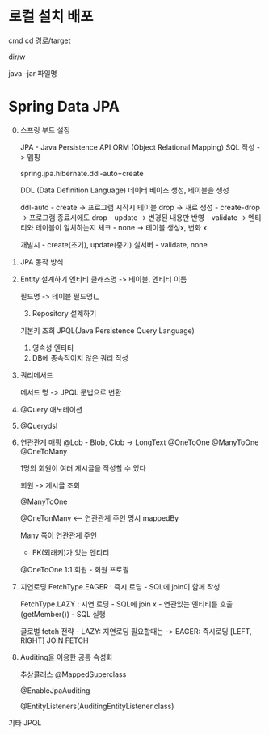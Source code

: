 # 로컬 설치 배포

cmd cd 경로/target

dir/w

java -jar 파일명



# Spring Data JPA

0. 스프링 부트 설정

    JPA - Java Persistence API
    ORM (Object Relational Mapping)
    SQL 작성 -> 맵핑


    spring.jpa.hibernate.ddl-auto=create

    DDL (Data Definition Language)
    데이터 베이스 생성, 테이블을 생성

    ddl-auto
        - create -> 프로그램 시작시 테이블 drop -> 새로 생성
        - create-drop -> 프로그램 종료시에도 drop
        - update -> 변경된 내용만 반영
        - validate -> 엔티티와 테이블이 일치하는지 체크
        - none -> 테이블 생성x, 변화 x

    개발시 - create(초기), update(중기)
    실서버 - validate, none


1. JPA 동작 방식

2. Entity 설계하기
    엔티티 클래스명 -> 테이블, 엔티티 이름

    필드명 -> 테이블 필드명(_

    3. Repository 설계하기

    기본키 조회
    JPQL(Java Persistence Query Language)
    1) 영속성 엔티티
    2) DB에 종속적이지 않은 쿼리 작성


4. 쿼리메서드

    메서드 명 -> JPQL 문법으로 변환

5. @Query 애노테이션

6. @Querydsl

7. 연관관계 매핑
    @Lob - Blob, Clob -> LongText
    @OneToOne
    @ManyToOne
    @OneToMany

    1명의 회원이 여러 게시글을 작성할 수 있다

    회원 -> 게시글 조회

    @ManyToOne

    @OneTonMany <-- 연관관계 주인 명시
        mappedBy

    Many 쪽이 연관관계 주인
    - FK(외래키)가 있는 엔티티

    @OneToOne
    1:1
    회원 - 회원 프로필

8. 지연로딩
    FetchType.EAGER : 즉시 로딩
        - SQL에 join이 함께 작성

    FetchType.LAZY : 지연 로딩
        - SQL에 join x
        - 연관있는 엔티티를 호출(getMember())
            - SQL 실행

    글로벌 fetch 전략 - LAZY: 지연로딩
    필요할때는 -> EAGER: 즉시로딩
                [LEFT, RIGHT] JOIN FETCH

9. Auditing을 이용한 공통 속성화

    추상클래스
    @MappedSuperclass

    @EnableJpaAuditing

    @EntityListeners(AuditingEntityListener.class)

기타
JPQL